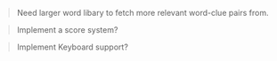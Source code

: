 > Need larger word libary to fetch more relevant word-clue pairs from.

> Implement a score system?

> Implement Keyboard support?
